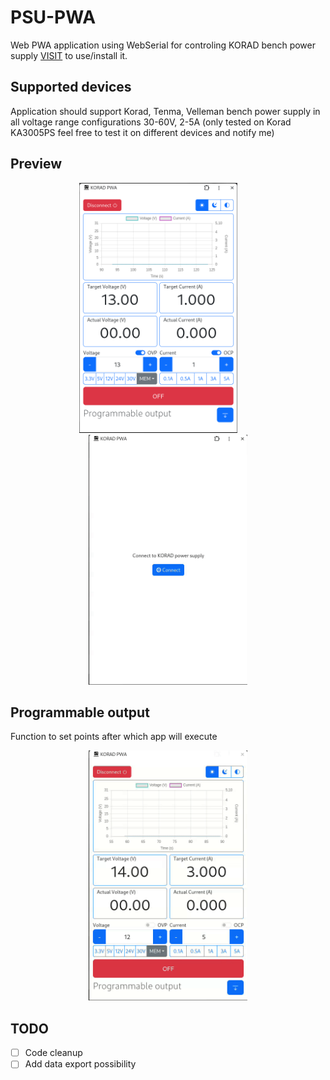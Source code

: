 # PSU-PWA

Web PWA application using WebSerial for controling KORAD bench power supply [VISIT](https://p8sx.github.io/psu-pwa/) to use/install it.

## Supported devices

Application should support Korad, Tenma, Velleman bench power supply in all voltage range configurations 30-60V, 2-5A (only tested on Korad KA3005PS feel free to test it on different devices and notify me)

## Preview
<p align="center">
  <img  src="image.png" height="400px">
&nbsp; &nbsp; &nbsp; &nbsp;
  <img src="demo.gif" height="400px">
</p>

## Programmable output
Function to set points after which app will execute
<p align="center">
  <img  src="prog-out.gif" height="400px">
</p>


## TODO

- [ ] Code cleanup
- [ ] Add data export possibility
